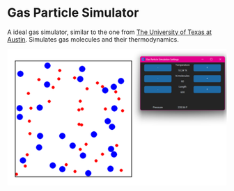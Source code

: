 # Gas Particle Simulator
A ideal gas simulator, similar to the one from [The University of Texas at Austin](https://ch301.cm.utexas.edu/simulations/js/idealgaslaw/). Simulates gas molecules and their thermodynamics.

![Overview Screenshot](./screenshots/overview.png)
